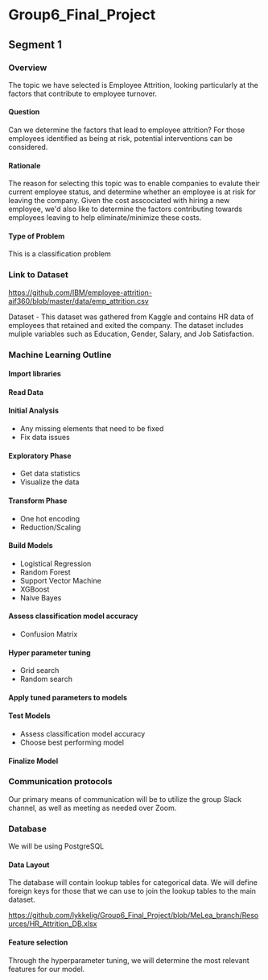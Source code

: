 # Group6_Final_Project

## Segment 1
### Overview
The topic we have selected is Employee Attrition, looking particularly at the factors that contribute to employee turnover.
#### Question
Can we determine the factors that lead to employee attrition? For those employees identified as being at risk, potential interventions can be considered.
#### Rationale
The reason for selecting this topic was to enable companies to evalute their current employee status, and determine whether an employee is at risk for leaving the company. Given the cost asscociated with hiring a new employee, we'd also like to determine the factors contributing towards employees leaving to help eliminate/minimize these costs. 
#### Type of Problem
This is a classification problem
### Link to Dataset
https://github.com/IBM/employee-attrition-aif360/blob/master/data/emp_attrition.csv

Dataset - This dataset was gathered from Kaggle and contains HR data of employees that retained and exited the company. The dataset includes muliple variables such as Education, Gender, Salary, and Job Satisfaction. 

### Machine Learning Outline 

#### Import libraries
#### Read Data
#### Initial Analysis
- Any missing elements that need to be fixed
- Fix data issues
#### Exploratory Phase
- Get data statistics 
- Visualize the data
#### Transform Phase
- One hot encoding
- Reduction/Scaling
#### Build Models
- Logistical Regression
- Random Forest
- Support Vector Machine
- XGBoost
- Naive Bayes
#### Assess classification model accuracy
- Confusion Matrix
#### Hyper parameter tuning
- Grid search
- Random search
#### Apply tuned parameters to models
#### Test Models
- Assess classification model accuracy
- Choose best performing model
#### Finalize Model

### Communication protocols 
Our primary means of communication will be to utilize the group Slack channel, as well as meeting as needed over Zoom.

### Database
We will be using PostgreSQL

#### Data Layout
The database will contain lookup tables for categorical data. We will define foreign keys for those that we can use to join the lookup tables to the main dataset.  


https://github.com/lykkelig/Group6_Final_Project/blob/MeLea_branch/Resources/HR_Attrition_DB.xlsx


#### Feature selection
Through the hyperparameter tuning, we will determine the most relevant features for our model. 


